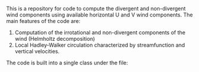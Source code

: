 This is a repository for code to compute the divergent and non-divergent wind components using available horizontal U and V wind components. 
The main features of the code are:
  1. Computation of the irrotational and non-divergent components of the wind (Helmholtz decomposition)
  2. Local Hadley-Walker circulation characterized by streamfunction and vertical velocities. 

The code is built into a single class under the file: 
